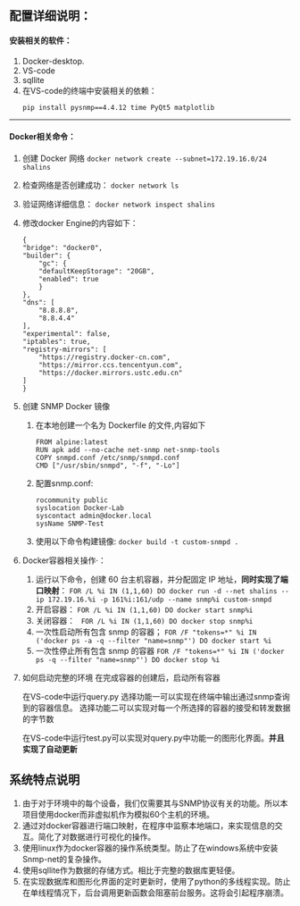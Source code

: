 ## 配置详细说明：

#### 安装相关的软件：
1. Docker-desktop.
2. VS-code
3. sqllite
3. 在VS-code的终端中安装相关的依赖：
    ```
    pip install pysnmp==4.4.12 time PyQt5 matplotlib
    ```

---

#### Docker相关命令： 
1. 创建 Docker 网络
        ```docker network create --subnet=172.19.16.0/24 shalins```
2. 检查网络是否创建成功：
        ```docker network ls```
3. 验证网络详细信息：
        ```docker network inspect shalins```
4. 修改docker Engine的内容如下：
    ```
    {
    "bridge": "docker0",
    "builder": {
        "gc": {
        "defaultKeepStorage": "20GB",
        "enabled": true
        }
    },
    "dns": [
        "8.8.8.8",
        "8.8.4.4"
    ],
    "experimental": false,
    "iptables": true,
    "registry-mirrors": [
        "https://registry.docker-cn.com",
        "https://mirror.ccs.tencentyun.com",
        "https://docker.mirrors.ustc.edu.cn"
    ]
    }
    ```

5. 创建 SNMP Docker 镜像

    1. 在本地创建一个名为 Dockerfile 的文件,内容如下
        ```
        FROM alpine:latest
        RUN apk add --no-cache net-snmp net-snmp-tools
        COPY snmpd.conf /etc/snmp/snmpd.conf
        CMD ["/usr/sbin/snmpd", "-f", "-Lo"]
        ```
    2. 配置snmp.conf:
        ```
        rocommunity public
        syslocation Docker-Lab
        syscontact admin@docker.local
        sysName SNMP-Test
        ```
    3. 使用以下命令构建镜像:
        ```docker build -t custom-snmpd .```
        

6. Docker容器相关操作·：

    1. 运行以下命令，创建 60 台主机容器，并分配固定 IP 地址，**同时实现了端口映射**：
        ```FOR /L %i IN (1,1,60) DO docker run -d --net shalins --ip 172.19.16.%i -p 161%i:161/udp --name snmp%i custom-snmpd```
    2. 开启容器：
        ```FOR /L %i IN (1,1,60) DO docker start snmp%i```
    3. 关闭容器：
       ``` FOR /L %i IN (1,1,60) DO docker stop snmp%i```
    4. 一次性启动所有包含 snmp 的容器；
        ```FOR /F "tokens=*" %i IN ('docker ps -a -q --filter "name=snmp"') DO docker start %i```
    5. 一次性停止所有包含 snmp 的容器
        `FOR /F "tokens=*" %i IN ('docker ps -q --filter "name=snmp"') DO docker stop %i`

7. 如何启动完整的环境
    在完成容器的创建后，启动所有容器
    
    在VS-code中运行query.py
    选择功能一可以实现在终端中输出通过snmp查询到的容器信息。
    选择功能二可以实现对每一个所选择的容器的接受和转发数据的字节数

    在VS-code中运行test.py可以实现对query.py中功能一的图形化界面。**并且实现了自动更新**

## 系统特点说明

1. 由于对于环境中的每个设备，我们仅需要其与SNMP协议有关的功能。所以本项目使用docker而非虚拟机作为模拟60个主机的环境。
2. 通过对docker容器进行端口映射，在程序中监察本地端口，来实现信息的交互。简化了对数据进行可视化的操作。
3. 使用linux作为docker容器的操作系统类型。防止了在windows系统中安装Snmp-net的复杂操作。
4. 使用sqllite作为数据的存储方式。相比于完整的数据库更轻便。
5. 在实现数据库和图形化界面的定时更新时，使用了python的多线程实现。防止在单线程情况下，后台调用更新函数会阻塞前台服务。这将会引起程序崩溃。